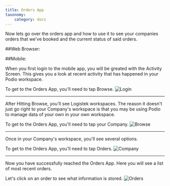 ```yaml
---
title: Orders App
taxonomy:
    category: docs
---
```


Now lets go over the orders app and how to use it to see your companies orders that we've booked and the current status of said orders.

##Web Browser:


##Mobile:

When you first login to the mobile app, you will be greated with the Activity Screen. This gives you a look at recent activity that has happened in your Podio workspace.

To get to the Orders App, you'll need to tap Browse.
![Login](../../user/assets/Login.png)
***
After Hitting Browse, you'll see Logistek workspaces. The reason it doesn't just go right to your Company's workspace is that you may be using Podio to manage data of your own in your own workspace.

To get to the Orders App, you'll need to tap your Company.
![Browse](../../user/assets/Browse.png)
***
Once in your Company's workspace, you'll see several options.

To get to the Orders App, you'll need to tap Orders.
![Company](../../user/assets/Company.png)
***
Now you have successfully reached the Orders App. Here you will see a list of most recent orders.

Let's click on an order to see what information is stored.
![Orders](../../user/assets/Orders.png)
